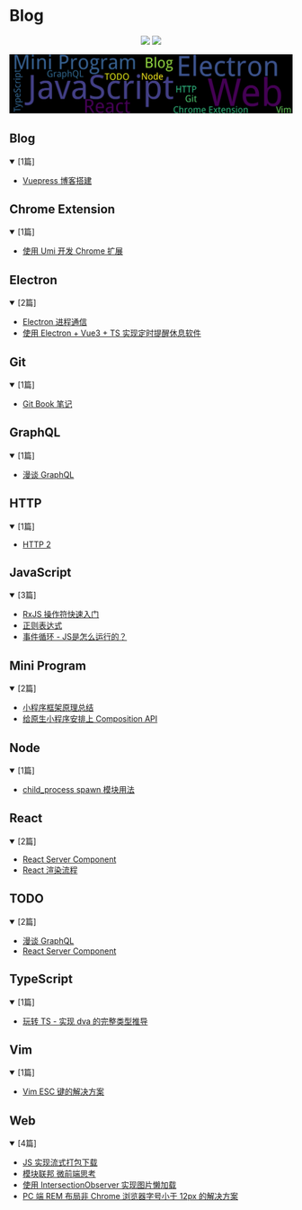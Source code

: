 
# Blog

<p align='center'>
    <img src="https://badgen.net/github/issues/lei4519/Blog"/>
    <img src="https://badgen.net/badge/last-commit/2024-03-25 14:39:28"/>
</p>
    
<summary>
    <img src="assets/wordcloud.png" title="词云" alt="词云">
</summary>

## Blog

<details open>
<summary>[1篇]</summary>

- [Vuepress 博客搭建](https://github.com/lei4519/Blog/issues/38) 


</details>
            
## Chrome Extension

<details open>
<summary>[1篇]</summary>

- [使用 Umi 开发 Chrome 扩展](https://github.com/lei4519/Blog/issues/37) 


</details>
            
## Electron

<details open>
<summary>[2篇]</summary>

- [Electron 进程通信](https://github.com/lei4519/Blog/issues/39) 
- [使用 Electron + Vue3 + TS 实现定时提醒休息软件](https://github.com/lei4519/Blog/issues/36) 


</details>
            
## Git

<details open>
<summary>[1篇]</summary>

- [Git Book 笔记](https://github.com/lei4519/Blog/issues/40) 


</details>
            
## GraphQL

<details open>
<summary>[1篇]</summary>

- [漫谈 GraphQL](https://github.com/lei4519/Blog/issues/56) 


</details>
            
## HTTP

<details open>
<summary>[1篇]</summary>

- [HTTP 2](https://github.com/lei4519/Blog/issues/41) 


</details>
            
## JavaScript

<details open>
<summary>[3篇]</summary>

- [RxJS 操作符快速入门](https://github.com/lei4519/Blog/issues/52) 
- [正则表达式](https://github.com/lei4519/Blog/issues/51) 
- [事件循环 - JS是怎么运行的？](https://github.com/lei4519/Blog/issues/47) 


</details>
            
## Mini Program

<details open>
<summary>[2篇]</summary>

- [小程序框架原理总结](https://github.com/lei4519/Blog/issues/43) 
- [给原生小程序安排上 Composition API](https://github.com/lei4519/Blog/issues/42) 


</details>
            
## Node

<details open>
<summary>[1篇]</summary>

- [child_process spawn 模块用法](https://github.com/lei4519/Blog/issues/44) 


</details>
            
## React

<details open>
<summary>[2篇]</summary>

- [React Server Component](https://github.com/lei4519/Blog/issues/55) 
- [React 渲染流程](https://github.com/lei4519/Blog/issues/50) 


</details>
            
## TODO

<details open>
<summary>[2篇]</summary>

- [漫谈 GraphQL](https://github.com/lei4519/Blog/issues/56) 
- [React Server Component](https://github.com/lei4519/Blog/issues/55) 


</details>
            
## TypeScript

<details open>
<summary>[1篇]</summary>

- [玩转 TS - 实现 dva 的完整类型推导](https://github.com/lei4519/Blog/issues/46) 


</details>
            
## Vim

<details open>
<summary>[1篇]</summary>

- [Vim ESC 键的解决方案](https://github.com/lei4519/Blog/issues/54) 


</details>
            
## Web

<details open>
<summary>[4篇]</summary>

- [JS 实现流式打包下载](https://github.com/lei4519/Blog/issues/53) 
- [模块联邦 微前端思考](https://github.com/lei4519/Blog/issues/49) 
- [使用 IntersectionObserver 实现图片懒加载](https://github.com/lei4519/Blog/issues/48) 
- [PC 端 REM 布局非 Chrome 浏览器字号小于 12px 的解决方案](https://github.com/lei4519/Blog/issues/45) 


</details>
            